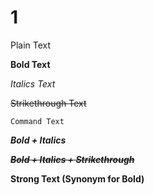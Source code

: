 # 1  #

Plain Text

**Bold Text**

*Italics Text*

~~Strikethrough Text~~

`Command Text`

***Bold \+ Italics***

~~***Bold \+ Italics \+ Strikethrough***~~

**Strong Text \(Synonym for Bold)**